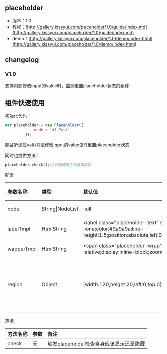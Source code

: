 ## placeholder

* 版本：1.0
* 教程：[http://gallery.kissyui.com/placeholder/1.0/guide/index.md](http://gallery.kissyui.com/placeholder/1.0/guide/index.md)
* demo：[http://gallery.kissyui.com/placeholder/1.0/demo/index.html](http://gallery.kissyui.com/placeholder/1.0/demo/index.html)

## changelog

### V1.0
支持内部修改input的value时，监测重置placeholder状态的组件
## 组件快速使用

初始化代码：

```javascript
var placeholder = new Placeholder({
             node : '#J_Test'
         });
```

能监听通过val()方法修改input的value值时重置placeholder状态

同时也提供方法：

```javascript
placeholder.check();//外部调用方法重置状态
```

配置

| 参数名称        | 类型           | 默认值  | 必填 | 备注|
| :------------- |:-------------| :-----|:------|:------|
| node      | String\|NodeList | null |    是   |  绑定的输入框 |
| labelTmpl      | HtmlString | \<label class="placeholder-text" style="display: none;color:#9a9a9a;line-height:1.5;position:absolute;left:0;top:0;">&nbsp;\</label> |    否   |  placeholder文字的结构和样式模板 |
| wapperTmpl      | HtmlString | \<span class="placeholder-wrap" style="position: relative;display:inline-block;zoom:1;">\</span> |    否   |  绑定的输入框 |
| region      | Object | {width:120,height:20,left:0,top:0} |    否   |  label的定位和宽高设定，不设定将依赖input的宽高去计算label的位置 |

方法

| 方法名称        | 参数           | 备注|
| :------------- |:-------------| :-----|
| check      | 无| 触发placeholder检查自身应该显示还是隐藏 |

